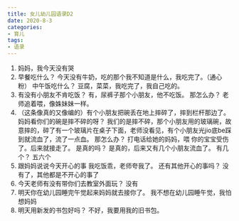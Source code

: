```yaml
---
title: 女儿幼儿园语录D2
date: 2020-8-3
categories:
- 育儿
tags:
- 语录
---
```

1. 妈妈，我今天没有哭
2. 早餐吃什么？
今天没有牛奶，吃的那个我不知道是什么，我吃完了。（通心粉）
中午饭吃什么？
豆腐，菜菜，我吃完了，我自己吃的。
3. 有没有小朋友不肯吃饭？
有，尿裤子那个小朋友，他不吃饭。
那怎么办？
老师追着喂，像姝妹妹一样。
4. （这条像真的又像编的）有个小朋友把碗丢在地上摔碎了，摔到栏杆那边了。 
妈妈看你们的碗是摔不碎的呀？
我们的是摔不碎，那个小朋友用的玻璃碗，故意摔的，碎了有一个玻璃片在桌子下面，老师没看见，有个小朋友光jio底be踩到就流血了，流了一点血。
那怎么办？
打电话给她的妈妈，喂 你的宝宝受伤了。后来就接走了。
是真的吗？
是真的，后来又有几个小朋友流血了。
有几个？
五六个
5. 跟妈妈说说今天开心的事
我吃饭乖，老师夸我了。
还有其他开心的事吗？
没有了，其他都是不开心的事了
6. 今天老师有没有带你们去教室外面玩？
没有 
7. 明天你在幼儿园睡完午觉起来妈妈就去接你了。
我不想在幼儿园睡午觉，我怕想妈妈
8. 明天用新发的书包好吗？
不好，我要用我的旧书包。

